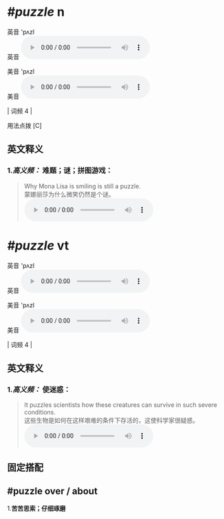 # ***\#puzzle*** n
英音 'pʌzl  
英音
<audio src="./media/puzzle-B.aac" controls="controls"></audio>

美音 'pʌzl  
美音
<audio src="./media/puzzle.aac" controls="controls"></audio>



| 词频 4 |  

用法点拨  [C]

英文释义
---
### 1.*高义频：* **难题；谜；拼图游戏：**  

 > Why Mona Lisa is smiling is still a puzzle.   
 > 蒙娜丽莎为什么微笑仍然是个谜。    
<audio src="./media/puzzle-1.aac" controls="controls"></audio>


# ***\#puzzle*** vt
英音 'pʌzl  
英音
<audio src="./media/puzzle-B.aac" controls="controls"></audio>

美音 'pʌzl  
美音
<audio src="./media/puzzle.aac" controls="controls"></audio>



| 词频 4 |  

英文释义
---
### 1.*高义频：* **使迷惑：**  

 > It puzzles scientists how these creatures can survive in such severe conditions.   
 > 这些生物是如何在这样艰难的条件下存活的，这使科学家很疑惑。    
<audio src="./media/puzzle-2.aac" controls="controls"></audio>


固定搭配
---
## \#puzzle over / about
1.**苦苦思索；仔细琢磨**  


